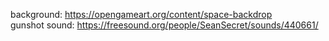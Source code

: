 background: https://opengameart.org/content/space-backdrop <br>
gunshot sound: https://freesound.org/people/SeanSecret/sounds/440661/
